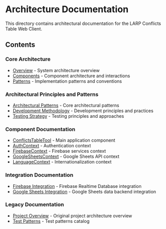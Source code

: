 # Architecture Documentation

This directory contains architectural documentation for the LARP Conflicts Table Web Client.

## Contents

### Core Architecture

- [Overview](overview.md) - System architecture overview
- [Components](components.md) - Component architecture and interactions
- [Patterns](patterns.md) - Implementation patterns and conventions

### Architectural Principles and Patterns

- [Architectural Patterns](patterns/architectural-patterns.md) - Core architectural patterns
- [Development Methodology](patterns/development-methodology.md) - Development principles and practices
- [Testing Strategy](patterns/testing-strategy.md) - Testing principles and approaches

### Component Documentation

- [ConflictsTableTool](components/conflicts-table-tool.md) - Main application component
- [AuthContext](components/auth-context.md) - Authentication context
- [FirebaseContext](components/firebase-context.md) - Firebase services context
- [GoogleSheetsContext](components/google-sheets-context.md) - Google Sheets API context
- [LanguageContext](components/language-context.md) - Internationalization context

### Integration Documentation

- [Firebase Integration](firebase-integration.md) - Firebase Realtime Database integration
- [Google Sheets Integration](google-sheets-integration.md) - Google Sheets data backend integration

### Legacy Documentation

- [Project Overview](overview/project-architecture-overview.md) - Original project architecture overview
- [Test Patterns](patterns/test-patterns-catalog.md) - Test patterns catalog
